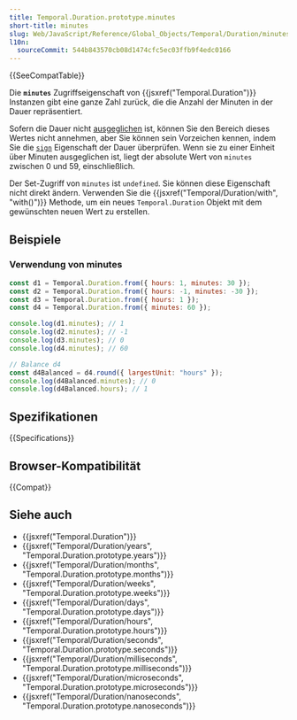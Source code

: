 ```yaml
---
title: Temporal.Duration.prototype.minutes
short-title: minutes
slug: Web/JavaScript/Reference/Global_Objects/Temporal/Duration/minutes
l10n:
  sourceCommit: 544b843570cb08d1474cfc5ec03ffb9f4edc0166
---
```


{{SeeCompatTable}}

Die **`minutes`** Zugriffseigenschaft von {{jsxref("Temporal.Duration")}} Instanzen gibt eine ganze Zahl zurück, die die Anzahl der Minuten in der Dauer repräsentiert.

Sofern die Dauer nicht [ausgeglichen](/de/docs/Web/JavaScript/Reference/Global_Objects/Temporal/Duration#duration_balancing) ist, können Sie den Bereich dieses Wertes nicht annehmen, aber Sie können sein Vorzeichen kennen, indem Sie die [`sign`](/de/docs/Web/JavaScript/Reference/Global_Objects/Temporal/Duration/sign) Eigenschaft der Dauer überprüfen. Wenn sie zu einer Einheit über Minuten ausgeglichen ist, liegt der absolute Wert von `minutes` zwischen 0 und 59, einschließlich.

Der Set-Zugriff von `minutes` ist `undefined`. Sie können diese Eigenschaft nicht direkt ändern. Verwenden Sie die {{jsxref("Temporal/Duration/with", "with()")}} Methode, um ein neues `Temporal.Duration` Objekt mit dem gewünschten neuen Wert zu erstellen.

## Beispiele

### Verwendung von minutes

```js
const d1 = Temporal.Duration.from({ hours: 1, minutes: 30 });
const d2 = Temporal.Duration.from({ hours: -1, minutes: -30 });
const d3 = Temporal.Duration.from({ hours: 1 });
const d4 = Temporal.Duration.from({ minutes: 60 });

console.log(d1.minutes); // 1
console.log(d2.minutes); // -1
console.log(d3.minutes); // 0
console.log(d4.minutes); // 60

// Balance d4
const d4Balanced = d4.round({ largestUnit: "hours" });
console.log(d4Balanced.minutes); // 0
console.log(d4Balanced.hours); // 1
```

## Spezifikationen

{{Specifications}}

## Browser-Kompatibilität

{{Compat}}

## Siehe auch

- {{jsxref("Temporal.Duration")}}
- {{jsxref("Temporal/Duration/years", "Temporal.Duration.prototype.years")}}
- {{jsxref("Temporal/Duration/months", "Temporal.Duration.prototype.months")}}
- {{jsxref("Temporal/Duration/weeks", "Temporal.Duration.prototype.weeks")}}
- {{jsxref("Temporal/Duration/days", "Temporal.Duration.prototype.days")}}
- {{jsxref("Temporal/Duration/hours", "Temporal.Duration.prototype.hours")}}
- {{jsxref("Temporal/Duration/seconds", "Temporal.Duration.prototype.seconds")}}
- {{jsxref("Temporal/Duration/milliseconds", "Temporal.Duration.prototype.milliseconds")}}
- {{jsxref("Temporal/Duration/microseconds", "Temporal.Duration.prototype.microseconds")}}
- {{jsxref("Temporal/Duration/nanoseconds", "Temporal.Duration.prototype.nanoseconds")}}
